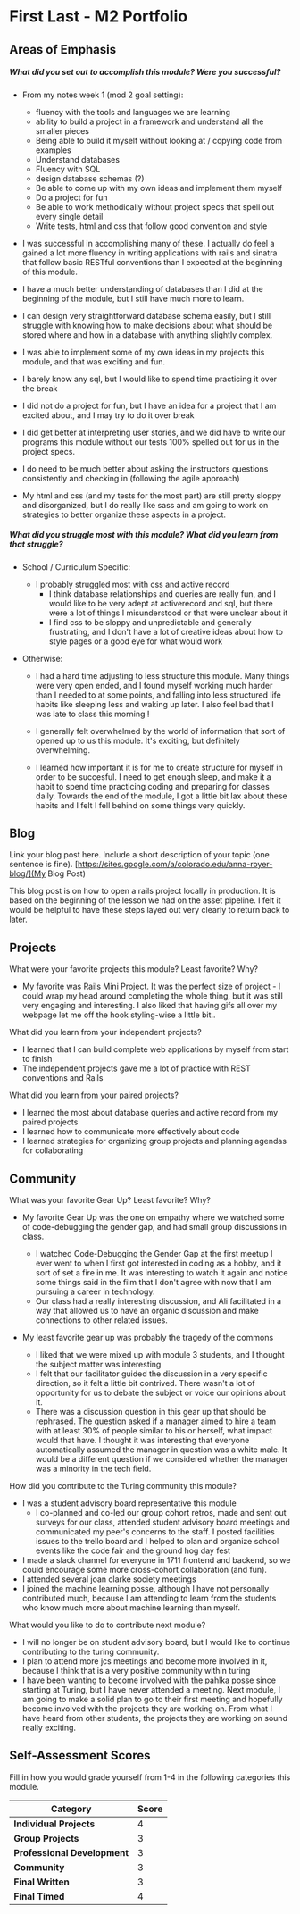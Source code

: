 # First Last - M2 Portfolio

## Areas of Emphasis

##### What did you set out to accomplish this module? Were you successful?
* From my notes week 1 (mod 2 goal setting):
  * fluency with the tools and languages we are learning
  * ability to build a project in a framework and understand all the smaller pieces
  * Being able to build it myself without looking at / copying code from examples
  * Understand databases
  * Fluency with SQL
  * design database schemas (?)
  * Be able to come up with my own ideas and implement them myself
  * Do a project for fun
  * Be able to work methodically without project specs that spell out every single detail
  * Write tests, html and css that follow good convention and style

* I was successful in accomplishing many of these. I actually do feel a gained a lot more fluency in writing  applications with rails and sinatra that follow basic RESTful conventions than I expected at the beginning of this module.
* I have a much better understanding of databases than I did at the beginning of the module, but I still have much more to learn.
* I can design very straightforward database schema easily, but I still struggle with knowing how to make decisions about what should be stored where and how in a database with anything slightly complex.
* I was able to implement some of my own ideas in my projects this module, and that was exciting and fun.
* I barely know any sql, but I would like to spend time practicing it over the break
* I did not do a project for fun, but I have an idea for a project that I am excited about, and I may try to do it over break
* I did get better at interpreting user stories, and we did have to write our programs this module without our tests 100% spelled out for us in the project specs.
* I do need to be much better about asking the instructors questions consistently and checking in (following the agile approach)
* My html and css (and my tests for the most part) are still pretty sloppy and disorganized, but I do really like sass and am going to work on strategies to better organize these aspects in a project.

##### What did you struggle most with this module? What did you learn from that struggle?
* School / Curriculum Specific:
  * I probably struggled most with css and active record
    * I think database relationships and queries are really fun, and I would like to be very adept at activerecord and sql, but there were a lot of things I misunderstood or that were unclear about it
    * I find css to be sloppy and unpredictable and generally frustrating, and I don't have a lot of creative ideas about how to style pages or a good eye for what would work

* Otherwise:
  * I had a hard time adjusting to less structure this module. Many things were very open ended, and I found myself working much harder than I needed to at some points, and falling into less structured life habits like sleeping less and waking up later. I also feel bad that I was late to class this morning !
  * I generally felt overwhelmed by the world of information that sort of opened up to us this module. It's exciting, but definitely overwhelming.

  * I learned how important it is for me to create structure for myself in order to be succesful. I need to get enough sleep, and make it a habit to spend time practicing coding and preparing for classes daily. Towards the end of the module, I got a little bit lax about these habits and I felt I fell behind on some things very quickly.
  
## Blog

Link your blog post here. Include a short description of your topic (one sentence is fine).
[https://sites.google.com/a/colorado.edu/anna-royer-blog/](My Blog Post) 

This blog post is on how to open a rails project locally in production. It is based on the beginning of the lesson we had on the asset pipeline. I felt it would be helpful to have these steps layed out very clearly to return back to later.

## Projects

What were your favorite projects this module? Least favorite? Why?
* My favorite was Rails Mini Project. It was the perfect size of project - I could wrap my head around completing the whole thing, but it was still very engaging and interesting. I also liked that having gifs all over my webpage let me off the hook styling-wise a little bit..

What did you learn from your independent projects?
* I learned that I can build complete web applications by myself from start to finish
* The independent projects gave me a lot of practice with REST conventions and Rails

What did you learn from your paired projects?
* I learned the most about database queries and active record from my paired projects
* I learned how to communicate more effectively about code
* I learned strategies for organizing group projects and planning agendas for collaborating

## Community

What was your favorite Gear Up? Least favorite? Why?
* My favorite Gear Up was the one on empathy where we watched some of code-debugging the gender gap, and had small group discussions in class.
  * I watched Code-Debugging the Gender Gap at the first meetup I ever went to when I first got interested in coding as a hobby, and it sort of set a fire in me. It was interesting to watch it again and notice some things said in the film that I don't agree with now that I am pursuing a career in technology.
  * Our class had a really interesting discussion, and Ali facilitated in a way that allowed us to have an organic discussion and make connections to other related issues.

* My least favorite gear up was probably the tragedy of the commons
  * I liked that we were mixed up with module 3 students, and I thought the subject matter was interesting
  * I felt that our facilitator guided the discussion in a very specific direction, so it felt a little bit contrived. There wasn't a lot of opportunity for us to debate the subject or voice our opinions about it.
  * There was a discussion question in this gear up that should be rephrased. The question asked if a manager aimed to hire a team with at least 30% of people similar to his or herself, what impact would that have. I thought it was interesting that everyone automatically assumed the manager in question was a white male. It would be a different question if we considered whether the manager was a minority in the tech field.

How did you contribute to the Turing community this module?
* I was a student advisory board representative this module
  * I co-planned and co-led our group cohort retros, made and sent out surveys for our class, attended student advisory board meetings and communicated my peer's concerns to the staff. I posted facilities issues to the trello board and I helped to plan and organize school events like the code fair and the ground hog day fest
* I made a slack channel for everyone in 1711 frontend and backend, so we could encourage some more cross-cohort collaboration (and fun).
* I attended several joan clarke society meetings
* I joined the machine learning posse, although I have not personally contributed much, because I am attending to learn from the students who know much more about machine learning than myself.

What would you like to do to contribute next module?
* I will no longer be on student advisory board, but I would like to continue contributing to the turing community.
* I plan to attend more jcs meetings and become more involved in it, because I think that is a very positive community within turing
* I have been wanting to become involved with the pahlka posse since starting at Turing, but I have never attended a meeting. Next module, I am going to make a solid plan to go to their first meeting and hopefully become involved with the projects they are working on. From what I have heard from other students, the projects they are working on sound really exciting.

## Self-Assessment Scores

Fill in how you would grade yourself from 1-4 in the following categories this module.

| Category                     | Score |
| -----------------------------| ----- |
| **Individual Projects**      |   4   |
| **Group Projects**           |   3   |
| **Professional Development** |   3   |
| **Community**                |   3   |
| **Final Written**            |   3   |
| **Final Timed**              |   4   |
